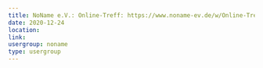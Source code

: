```yaml
---
title: NoName e.V.: Online-Treff: https://www.noname-ev.de/w/Online-Treff
date: 2020-12-24
location: 
link: 
usergroup: noname
type: usergroup
---
```

